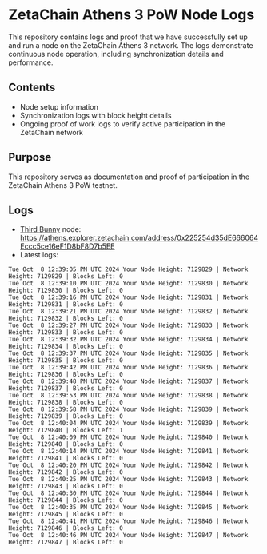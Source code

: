 # ZetaChain Athens 3 PoW Node Logs
This repository contains logs and proof that we have successfully set up and run a node on the ZetaChain Athens 3 network. The logs demonstrate continuous node operation, including synchronization details and performance.

## Contents
- Node setup information
- Synchronization logs with block height details
- Ongoing proof of work logs to verify active participation in the ZetaChain network

## Purpose
This repository serves as documentation and proof of participation in the ZetaChain Athens 3 PoW testnet.

## Logs

- [Third Bunny](https://thirdbunny.xyz/) node: https://athens.explorer.zetachain.com/address/0x225254d35dE666064Eccc5ce16eF1D8bF8D7b5EE
- Latest logs:
```
Tue Oct  8 12:39:05 PM UTC 2024 Your Node Height: 7129829 | Network Height: 7129829 | Blocks Left: 0
Tue Oct  8 12:39:10 PM UTC 2024 Your Node Height: 7129830 | Network Height: 7129830 | Blocks Left: 0
Tue Oct  8 12:39:16 PM UTC 2024 Your Node Height: 7129831 | Network Height: 7129831 | Blocks Left: 0
Tue Oct  8 12:39:21 PM UTC 2024 Your Node Height: 7129832 | Network Height: 7129832 | Blocks Left: 0
Tue Oct  8 12:39:27 PM UTC 2024 Your Node Height: 7129833 | Network Height: 7129833 | Blocks Left: 0
Tue Oct  8 12:39:32 PM UTC 2024 Your Node Height: 7129834 | Network Height: 7129834 | Blocks Left: 0
Tue Oct  8 12:39:37 PM UTC 2024 Your Node Height: 7129835 | Network Height: 7129835 | Blocks Left: 0
Tue Oct  8 12:39:42 PM UTC 2024 Your Node Height: 7129836 | Network Height: 7129836 | Blocks Left: 0
Tue Oct  8 12:39:48 PM UTC 2024 Your Node Height: 7129837 | Network Height: 7129837 | Blocks Left: 0
Tue Oct  8 12:39:53 PM UTC 2024 Your Node Height: 7129838 | Network Height: 7129838 | Blocks Left: 0
Tue Oct  8 12:39:58 PM UTC 2024 Your Node Height: 7129839 | Network Height: 7129839 | Blocks Left: 0
Tue Oct  8 12:40:04 PM UTC 2024 Your Node Height: 7129839 | Network Height: 7129840 | Blocks Left: 1
Tue Oct  8 12:40:09 PM UTC 2024 Your Node Height: 7129840 | Network Height: 7129840 | Blocks Left: 0
Tue Oct  8 12:40:14 PM UTC 2024 Your Node Height: 7129841 | Network Height: 7129841 | Blocks Left: 0
Tue Oct  8 12:40:20 PM UTC 2024 Your Node Height: 7129842 | Network Height: 7129842 | Blocks Left: 0
Tue Oct  8 12:40:25 PM UTC 2024 Your Node Height: 7129843 | Network Height: 7129843 | Blocks Left: 0
Tue Oct  8 12:40:30 PM UTC 2024 Your Node Height: 7129844 | Network Height: 7129844 | Blocks Left: 0
Tue Oct  8 12:40:35 PM UTC 2024 Your Node Height: 7129845 | Network Height: 7129845 | Blocks Left: 0
Tue Oct  8 12:40:41 PM UTC 2024 Your Node Height: 7129846 | Network Height: 7129846 | Blocks Left: 0
Tue Oct  8 12:40:46 PM UTC 2024 Your Node Height: 7129847 | Network Height: 7129847 | Blocks Left: 0
```
